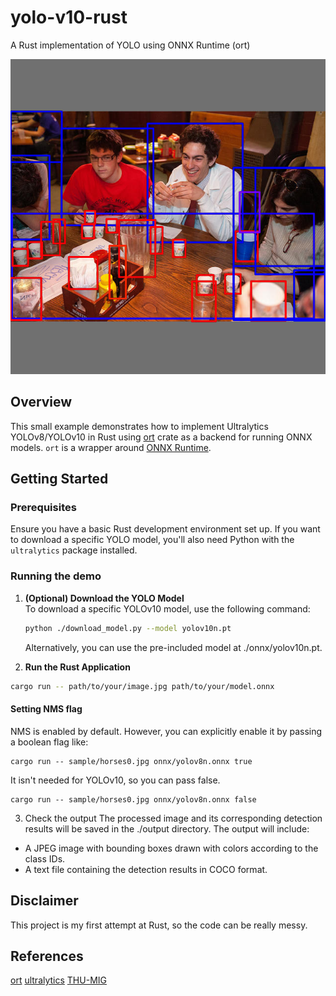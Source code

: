 # yolo-v10-rust
A Rust implementation of YOLO using ONNX Runtime (ort)

![people sitting around a table](./output/people1.jpg)

## Overview
This small example demonstrates how to implement Ultralytics YOLOv8/YOLOv10 in Rust using [ort](https://github.com/pykeio/ort) crate as a backend for running ONNX models. `ort` is a wrapper around [ONNX Runtime](https://onnxruntime.ai/).

## Getting Started

### Prerequisites
Ensure you have a basic Rust development environment set up. If you want to download a specific YOLO model, you'll also need Python with the `ultralytics` package installed.

### Running the demo
1. **(Optional) Download the YOLO Model**  
   To download a specific YOLOv10 model, use the following command:
   ```bash
   python ./download_model.py --model yolov10n.pt
   ```
   Alternatively, you can use the pre-included model at ./onnx/yolov10n.pt.

2. **Run the Rust Application**
```bash
cargo run -- path/to/your/image.jpg path/to/your/model.onnx
```

#### Setting NMS flag
NMS is enabled by default. However, you can explicitly enable it by passing a boolean flag like:
```
cargo run -- sample/horses0.jpg onnx/yolov8n.onnx true
```
It isn't needed for YOLOv10, so you can pass false.
```
cargo run -- sample/horses0.jpg onnx/yolov8n.onnx false
```

3. Check the output
The processed image and its corresponding detection results will be saved in the ./output directory. The output will include:
- A JPEG image with bounding boxes drawn with colors according to the class IDs.
- A text file containing the detection results in COCO format.

## Disclaimer
This project is my first attempt at Rust, so the code can be really messy.

## References
[ort](https://github.com/pykeio/ort)
[ultralytics](https://github.com/ultralytics/ultralytics)
[THU-MIG](https://github.com/THU-MIG/yolov10)

